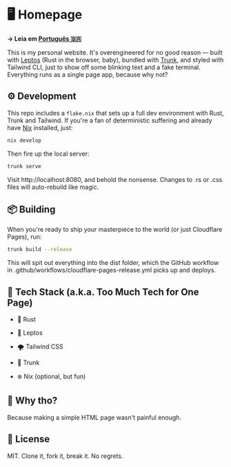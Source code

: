 # 🖥️ Homepage

**→ Leia em [Português 🇧🇷](README.br.md)**

This is my personal website. It's overengineered for no good reason — built with [Leptos](https://github.com/leptos-rs/leptos) (Rust in the browser, baby), bundled with [Trunk](https://trunkrs.dev/), and styled with Tailwind CLI, just to show off some blinking text and a fake terminal. Everything runs as a single page app, because why not?

## ⚙️ Development

This repo includes a `flake.nix` that sets up a full dev environment with Rust, Trunk and Tailwind. If you're a fan of deterministic suffering and already have [Nix](https://nixos.org/) installed, just:

```bash
nix develop
```
Then fire up the local server:
```bash
trunk serve
```
Visit http://localhost:8080, and behold the nonsense. Changes to .rs or .css files will auto-rebuild like magic.

## 📦 Building

When you're ready to ship your masterpiece to the world (or just Cloudflare Pages), run:
```bash
trunk build --release
```
This will spit out everything into the dist folder, which the GitHub workflow in .github/workflows/cloudflare-pages-release.yml picks up and deploys.

## 🎨 Tech Stack (a.k.a. Too Much Tech for One Page)

- 🦀 Rust

- 🔮 Leptos

- 🌪️ Tailwind CSS

- 🧙 Trunk

- ❄️ Nix (optional, but fun)


## 🧠 Why tho?

Because making a simple HTML page wasn't painful enough.

## 📜 License

MIT. Clone it, fork it, break it. No regrets.
